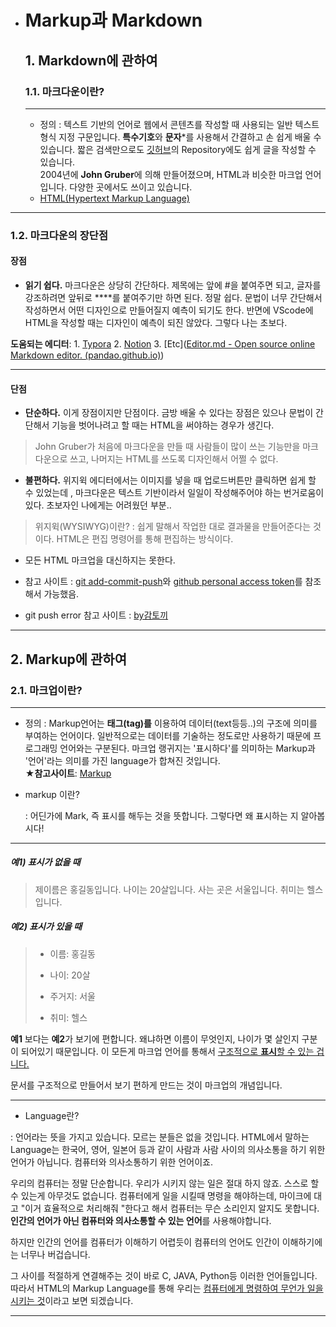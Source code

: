 * # Markup과 Markdown
  ## 1. Markdown에 관하여
  ### 1.1. 마크다운이란?

  ------------

  * 정의 :  텍스트 기반의 언어로 웹에서 콘텐츠를 작성할 때 사용되는  일반 텍스트 형식 지정 구문입니다.  **특수기호**와 **문자***를 사용해서 간결하고 손 쉽게  배울 수 있습니다.  짧은 검색만으로도 [깃허브](https://github.com/)의 Repository에도 쉽게 글을 작성할 수 있습니다.  
    2004년에 **John Gruber**에 의해 만들어졌으며, HTML과 비슷한 마크업 언어입니다. 다양한 곳에서도 쓰이고 있습니다.

  - [HTML(Hypertext Markup Language)](https://developer.mozilla.org/ko/docs/Web/HTML)


------------

  ### 1.2. 마크다운의 장단점

  #### 장점

  * **읽기 쉽다.**
    마크다운은 상당히 간단하다. 제목에는 앞에 #을 붙여주면 되고,  글자를 강조하려면 앞뒤로 ****를 붙여주기만 하면 된다. 정말 쉽다. 문법이 너무 간단해서  작성하면서 어떤 디자인으로 만들어질지 예측이 되기도 한다. 반면에 VScode에 HTML을 작성할 때는 디자인이 예측이 되진 않았다. 그렇다 나는 초보다.

  **도움되는 에디터**: 1. [Typora](https://typora.io/) 2. [Notion](https://www.notion.so/ko-kr) 3. [Etc]([Editor.md - Open source online Markdown editor. (pandao.github.io)](https://pandao.github.io/editor.md/en.html))

------------

  #### 단점

  * **단순하다.**
    이게 장점이지만 단점이다.  금방 배울 수 있다는 장점은 있으나 문법이 간단해서 기능을 벗어나려고 할 때는 HTML을 써야하는 경우가 생긴다. 
  > John Gruber가 처음에 마크다운을 만들 때 사람들이 많이 쓰는 기능만을 마크다운으로 쓰고,  나머지는 HTML를 쓰도록 디자인해서 어쩔 수 없다.

  * **불편하다.**
    위지윅 에디터에서는 이미지를 넣을 때 업로드버튼만 클릭하면 쉽게 할 수 있었는데 , 마크다운은 텍스트 기반이라서 일일이 작성해주어야 하는 번거로움이 있다.  초보자인 나에게는 어려웠던 부분.. 
  >위지윅(WYSIWYG)이란?
  >: 쉽게 말해서 작업한 대로 결과물을 만들어준다는 것이다. HTML은 편집 명령어를 통해 편집하는 방식이다.

  * 모든 HTML 마크업을 대신하지는 못한다.

* 참고 사이트 : [git add-commit-push](https://corinediary.tistory.com/2)와 [github personal access token](https://curryyou.tistory.com/344)를 참조해서 가능했음.

* git push error 참고 사이트 : [by감토끼](https://gamtoggi.tistory.com/83)



***





## 2. Markup에 관하여

### 2.1. 마크업이란?

***

* 정의 : Markup언어는 **태그(tag)를** 이용하여 데이터(text등등..)의 구조에 의미를 부여하는 언어이다. 일반적으로는 데이터를 기술하는 정도로만 사용하기 때문에 프로그래밍 언어와는 구분된다.
  마크업 랭귀지는 '표시하다'를 의미하는 Markup과 '언어'라는 의미를 가진 language가 합쳐진 것입니다.   
  **★참고사이트**:  [Markup](https://brunch.co.kr/@coveryou/14#comment) 

* markup 이란?

  : 어딘가에 Mark, 즉 표시를 해두는 것을 뜻합니다. 그렇다면 왜 표시하는 지 알아봅시다!

***

##### 예1) 표시가 없을 때 

> 제이름은 홍길동입니다. 나이는 20살입니다. 사는 곳은 서울입니다. 취미는 헬스입니다. 



##### 예2) 표시가 있을 때

> - 이름: 홍길동
>
> - 나이: 20살
> - 주거지: 서울
> - 취미: 헬스 

**예1** 보다는 **예2**가 보기에 편합니다. 왜냐하면 이름이 무엇인지, 나이가 몇 살인지 구분이 되어있기 때문입니다. 이 모든게 마크업 언어를 통해서 <u>구조적으로 **표시**할 수 있는 겁니다.</u>

문서를 구조적으로 만들어서 보기 편하게 만드는 것이 마크업의 개념입니다.

***

* Language란?

 :  언어라는 뜻을 가지고 있습니다. 모르는 분들은  없을 것입니다.  HTML에서 말하는 Language는 한국어, 영어, 일본어 등과 같이 사람과 사람 사이의 의사소통을 하기 위한 언어가 아닙니다. 컴퓨터와 의사소통하기 위한 언어이죠.

우리의 컴퓨터는 정말 단순합니다. 우리가 시키지 않는 일은 절대 하지 않죠. 스스로 할 수 있는게 아무것도 없습니다. 컴퓨터에게 일을 시킬때 명령을 해야하는데, 마이크에 대고 "이거 효율적으로 처리해줘 "한다고 해서 컴퓨터는 무슨 소리인지 알지도 못합니다.  **인간의 언어가 아닌 컴퓨터와 의사소통할 수 있는 언어**를 사용해야합니다. 

하지만 인간의 언어를 컴퓨터가 이해하기 어렵듯이 컴퓨터의 언어도 인간이 이해하기에는 너무나 버겁습니다. 

그 사이를 적절하게 연결해주는 것이 바로 C, JAVA, Python등 이러한 언어들입니다.  따라서 HTML의 Markup Language를 통해 우리는 <u>컴퓨터에게 명령하여 무언가 일을 시키는 것</u>이라고 보면 되겠습니다. 

***

